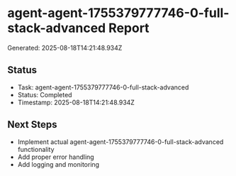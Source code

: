 # agent-agent-1755379777746-0-full-stack-advanced Report

Generated: 2025-08-18T14:21:48.934Z

## Status
- Task: agent-agent-1755379777746-0-full-stack-advanced
- Status: Completed
- Timestamp: 2025-08-18T14:21:48.934Z

## Next Steps
- Implement actual agent-agent-1755379777746-0-full-stack-advanced functionality
- Add proper error handling
- Add logging and monitoring
